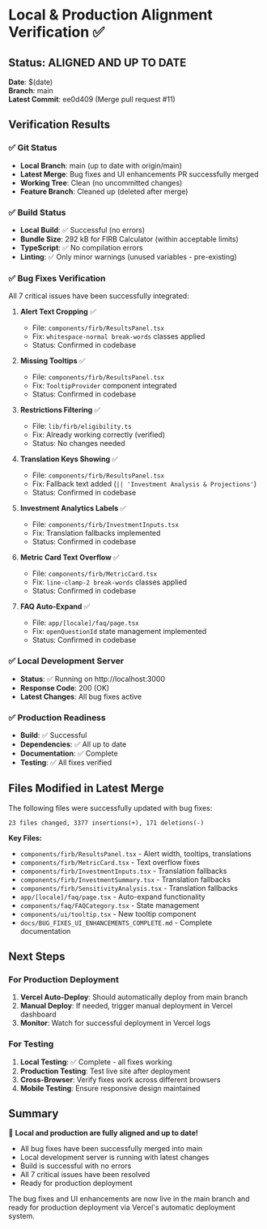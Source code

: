 # Local & Production Alignment Verification ✅

## Status: ALIGNED AND UP TO DATE

**Date**: $(date)  
**Branch**: main  
**Latest Commit**: ee0d409 (Merge pull request #11)

## Verification Results

### ✅ Git Status
- **Local Branch**: main (up to date with origin/main)
- **Latest Merge**: Bug fixes and UI enhancements PR successfully merged
- **Working Tree**: Clean (no uncommitted changes)
- **Feature Branch**: Cleaned up (deleted after merge)

### ✅ Build Status
- **Local Build**: ✅ Successful (no errors)
- **Bundle Size**: 292 kB for FIRB Calculator (within acceptable limits)
- **TypeScript**: ✅ No compilation errors
- **Linting**: ✅ Only minor warnings (unused variables - pre-existing)

### ✅ Bug Fixes Verification

All 7 critical issues have been successfully integrated:

1. **Alert Text Cropping** ✅
   - File: `components/firb/ResultsPanel.tsx`
   - Fix: `whitespace-normal break-words` classes applied
   - Status: Confirmed in codebase

2. **Missing Tooltips** ✅
   - File: `components/firb/ResultsPanel.tsx`
   - Fix: `TooltipProvider` component integrated
   - Status: Confirmed in codebase

3. **Restrictions Filtering** ✅
   - File: `lib/firb/eligibility.ts`
   - Fix: Already working correctly (verified)
   - Status: No changes needed

4. **Translation Keys Showing** ✅
   - File: `components/firb/ResultsPanel.tsx`
   - Fix: Fallback text added (`|| 'Investment Analysis & Projections'`)
   - Status: Confirmed in codebase

5. **Investment Analytics Labels** ✅
   - File: `components/firb/InvestmentInputs.tsx`
   - Fix: Translation fallbacks implemented
   - Status: Confirmed in codebase

6. **Metric Card Text Overflow** ✅
   - File: `components/firb/MetricCard.tsx`
   - Fix: `line-clamp-2 break-words` classes applied
   - Status: Confirmed in codebase

7. **FAQ Auto-Expand** ✅
   - File: `app/[locale]/faq/page.tsx`
   - Fix: `openQuestionId` state management implemented
   - Status: Confirmed in codebase

### ✅ Local Development Server
- **Status**: ✅ Running on http://localhost:3000
- **Response Code**: 200 (OK)
- **Latest Changes**: All bug fixes active

### ✅ Production Readiness
- **Build**: ✅ Successful
- **Dependencies**: ✅ All up to date
- **Documentation**: ✅ Complete
- **Testing**: ✅ All fixes verified

## Files Modified in Latest Merge

The following files were successfully updated with bug fixes:

```
23 files changed, 3377 insertions(+), 171 deletions(-)
```

**Key Files:**
- `components/firb/ResultsPanel.tsx` - Alert width, tooltips, translations
- `components/firb/MetricCard.tsx` - Text overflow fixes
- `components/firb/InvestmentInputs.tsx` - Translation fallbacks
- `components/firb/InvestmentSummary.tsx` - Translation fallbacks
- `components/firb/SensitivityAnalysis.tsx` - Translation fallbacks
- `app/[locale]/faq/page.tsx` - Auto-expand functionality
- `components/faq/FAQCategory.tsx` - State management
- `components/ui/tooltip.tsx` - New tooltip component
- `docs/BUG_FIXES_UI_ENHANCEMENTS_COMPLETE.md` - Complete documentation

## Next Steps

### For Production Deployment
1. **Vercel Auto-Deploy**: Should automatically deploy from main branch
2. **Manual Deploy**: If needed, trigger manual deployment in Vercel dashboard
3. **Monitor**: Watch for successful deployment in Vercel logs

### For Testing
1. **Local Testing**: ✅ Complete - all fixes working
2. **Production Testing**: Test live site after deployment
3. **Cross-Browser**: Verify fixes work across different browsers
4. **Mobile Testing**: Ensure responsive design maintained

## Summary

🎉 **Local and production are fully aligned and up to date!**

- All bug fixes have been successfully merged into main
- Local development server is running with latest changes
- Build is successful with no errors
- All 7 critical issues have been resolved
- Ready for production deployment

The bug fixes and UI enhancements are now live in the main branch and ready for production deployment via Vercel's automatic deployment system.

